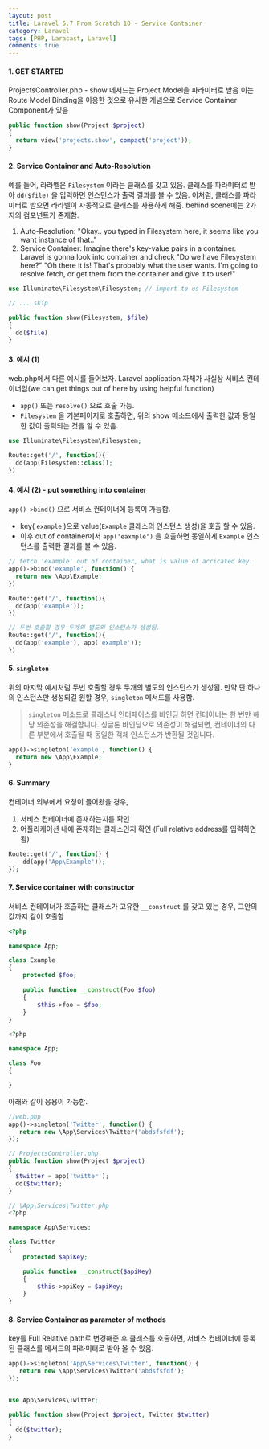 ```yaml
---
layout: post
title: Laravel 5.7 From Scratch 10 - Service Container
category: Laravel
tags: [PHP, Laracast, Laravel]
comments: true
---
```


#### 1. GET STARTED

ProjectsController.php - show 메서드는 Project Model을 파라미터로 받음 이는 Route Model Binding을 이용한 것으로 유사한 개념으로 Service Container Component가 있음

```php
public function show(Project $project)
{
  return view('projects.show', compact('project'));
}
```



#### 2. Service Container and Auto-Resolution

 예를 들어, 라라벨은 `Filesystem` 이라는 클래스를 갖고 있음. 클래스를 파라미터로 받아 `dd($file)`  을 입력하면 인스턴스가 출력 결과를 볼 수 있음. 이처럼, 클래스를 파라미터로 받으면 라라벨이 자동적으로 클래스를 사용하게 해줌. behind scene에는 2가지의 컴포넌트가 존재함.

1. Auto-Resolution: "Okay.. you typed in Filesystem here, it seems like you want instance of that.."
2. Service Container:  Imagine there's key-value pairs in a container.  Laravel is gonna look into container and check "Do we have Filesystem here?" "Oh there it is! That's probably what the user wants. I'm going to resolve fetch, or get them from the container and give it to user!"

```php
use Illuminate\Filesystem\Filesystem; // import to us Filesystem

// ... skip

public function show(Filesystem, $file)
{
  dd($file)
}
```



#### 3. 예시 (1)

web.php에서 다른 예시를 들어보자.  Laravel application 자체가 사실상 서비스 컨테이너임(we can get things out of here by using helpful function)

-  `app()` 또는 `resolve()` 으로 호출 가능.
-  `Filesystem` 을 기본페이지로 호출하면, 위의 show 메소드에서 출력한 값과 동일한 값이 출력되는 것을 알 수 있음.

```php
use Illuminate\Filesystem\Filesystem;

Route::get('/', function(){
  dd(app(Filesystem::class));
})
```



#### 4. 예시 (2) - put something into container

`app()->bind()` 으로 서비스 컨테이너에 등록이 가능함.

- key( `example` )으로 value(`Example` 클래스의 인스턴스 생성)을 호출 할 수 있음.
- 이후 out of container에서 `app('eaxmple')` 을 호출하면 동일하게 `Example` 인스턴스를 출력한 결과를 볼 수 있음.

```php
// fetch 'example' out of container, what is value of accicated key.
app()->bind('example', function() {
  return new \App\Example;
})

Route::get('/', function(){
  dd(app('example'));
})

// 두번 호출할 경우 두개의 별도의 인스턴스가 생성됨.
Route::get('/', function(){
  dd(app('example'), app('example'));
})
```



#### 5. `singleton`

위의 마지막 예시처럼 두번 호출할 경우 두개의 별도의 인스턴스가 생성됨. 만약 단 하나의 인스턴스만 생성되길 원할 경우, `singleton` 메서드를 사용함.

> `singleton` 메소드로 클래스나 인터페이스를 바인딩 하면 컨테이너는 한 번만 해당 의존성을 해결합니다. 싱글톤 바인딩으로 의존성이 해결되면, 컨테이너의 다른 부분에서 호출될 때 동일한 객체 인스턴스가 반환될 것입니다.

```php
app()->singleton('example', function() {
  return new \App\Example;
}
```



#### 6. Summary

컨테이너 외부에서 요청이 들어왔을 경우,

1. 서비스 컨테이너에 존재하는지를 확인
2. 어플리케이션 내에 존재하는 클래스인지 확인 (Full relative address를 입력하면 됨)

```php
Route::get('/', function() {
    dd(app('App\Example'));
});
```



#### 7. Service container with constructor

서비스 컨테이너가 호출하는 클래스가 고유한 `__construct` 를 갖고 있는 경우, 그안의 값까지 같이 호출함

```php
<?php

namespace App;

class Example
{
    protected $foo;

    public function __construct(Foo $foo)
    {
        $this->foo = $foo;
    }
}

<?php

namespace App;

class Foo
{

}
```

아래와 같이 응용이 가능함.

```php
//web.php
app()->singleton('Twitter', function() {
   return new \App\Services\Twitter('abdsfsfdf');
});

// ProjectsController.php
public function show(Project $project)
{
  $twitter = app('twitter');
  dd($twitter);
}

// \App\Services\Twitter.php
<?php

namespace App\Services;

class Twitter
{
    protected $apiKey;

    public function __construct($apiKey)
    {
        $this->apiKey = $apiKey;
    }
}
```



#### 8. Service Container as parameter of methods

key를 Full Relative path로 변경해준 후 클래스를 호출하면, 서비스 컨테이너에 등록된 클래스를 메서드의 파라미터로 받아 올 수 있음.

```php
app()->singleton('App\Services\Twitter', function() {
   return new \App\Services\Twitter('abdsfsfdf');
});


use App\Services\Twitter;

public function show(Project $project, Twitter $twitter)
{
  dd($twitter);
}
```
